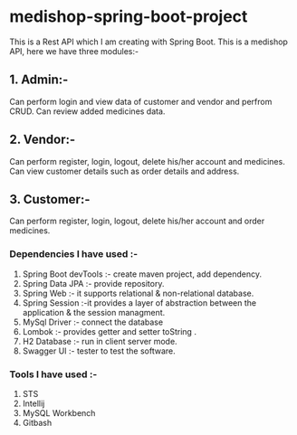# medishop-spring-boot-project
This is a Rest API which I am creating with Spring Boot.
This is a medishop API, here we have three modules:-
## 1. Admin:-
  Can perform login and view data of customer and vendor and perfrom CRUD.
  Can review added medicines data.
## 2. Vendor:-
   Can perform register, login, logout, delete his/her account and medicines.
   Can view customer details such as order details and address.
## 3. Customer:-
   Can perform register, login, logout, delete his/her account and order medicines.

### Dependencies I have used :-
1. Spring Boot devTools :- create maven project, add dependency.
2. Spring Data JPA :- provide repository.
3. Spring Web :- it supports relational & non-relational database.
4. Spring Session :-it provides a layer of abstraction between the application & the session managment. 
5. MySql Driver :- connect the database
6. Lombok :- provides getter and setter toString .
7. H2 Database :- run in client server mode.
8. Swagger UI :- tester to test the software.

### Tools I have used :-
1. STS 
2. Intellij
3. MySQL Workbench
4. Gitbash


